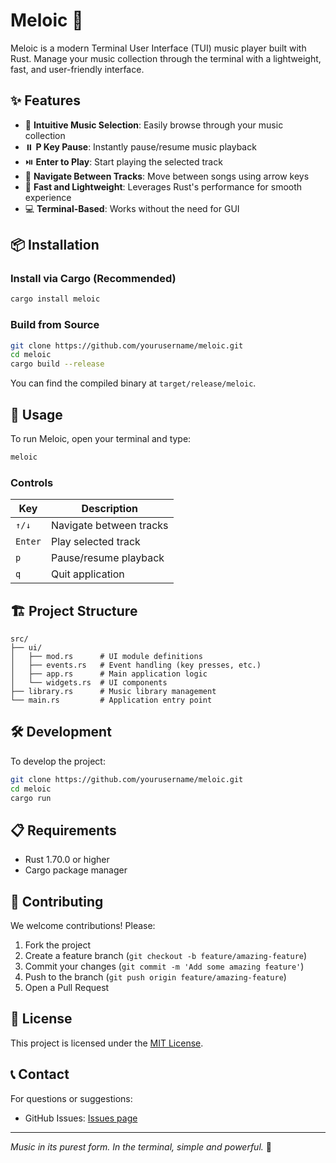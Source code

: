 # Meloic 🎵

Meloic is a modern Terminal User Interface (TUI) music player built with Rust. Manage your music collection through the terminal with a lightweight, fast, and user-friendly interface.

## ✨ Features

- 🎵 **Intuitive Music Selection**: Easily browse through your music collection
- ⏸️ **P Key Pause**: Instantly pause/resume music playback
- ⏯️ **Enter to Play**: Start playing the selected track
- 🔄 **Navigate Between Tracks**: Move between songs using arrow keys
- 🚀 **Fast and Lightweight**: Leverages Rust's performance for smooth experience
- 💻 **Terminal-Based**: Works without the need for GUI

## 📦 Installation

### Install via Cargo (Recommended)

```bash
cargo install meloic
```

### Build from Source

```bash
git clone https://github.com/yourusername/meloic.git
cd meloic
cargo build --release
```

You can find the compiled binary at `target/release/meloic`.

## 🚀 Usage

To run Meloic, open your terminal and type:

```bash
meloic
```

### Controls

| Key | Description |
|-----|-------------|
| `↑/↓` | Navigate between tracks |
| `Enter` | Play selected track |
| `p` | Pause/resume playback |
| `q` | Quit application |

## 🏗️ Project Structure

```
src/
├── ui/
│   ├── mod.rs      # UI module definitions
│   ├── events.rs   # Event handling (key presses, etc.)
│   ├── app.rs      # Main application logic
│   └── widgets.rs  # UI components
├── library.rs      # Music library management
└── main.rs         # Application entry point
```

## 🛠️ Development

To develop the project:

```bash
git clone https://github.com/yourusername/meloic.git
cd meloic
cargo run
```

## 📋 Requirements

- Rust 1.70.0 or higher
- Cargo package manager

## 🤝 Contributing

We welcome contributions! Please:

1. Fork the project
2. Create a feature branch (`git checkout -b feature/amazing-feature`)
3. Commit your changes (`git commit -m 'Add some amazing feature'`)
4. Push to the branch (`git push origin feature/amazing-feature`)
5. Open a Pull Request

## 📄 License

This project is licensed under the [MIT License](LICENSE).

## 📞 Contact

For questions or suggestions:
- GitHub Issues: [Issues page](https://github.com/yourusername/meloic/issues)

---

*Music in its purest form. In the terminal, simple and powerful.* 🎵